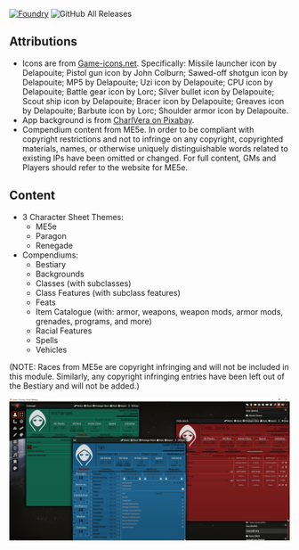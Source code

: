 [![Foundry](https://img.shields.io/badge/Foundry-0.6.5-green)](https://foundryvtt.com/)
![GitHub All Releases](https://img.shields.io/github/downloads/sparkcity/fvtt-me5e/total)

## Attributions
* Icons are from [Game-icons.net](https://game-icons.net/). Specifically: Missile launcher icon by Delapouite; Pistol gun icon by John Colburn; Sawed-off shotgun icon by Delapouite; MP5 by Delapouite; Uzi icon by Delapouite; CPU icon by Delapouite; Battle gear icon by Lorc; Silver bullet icon by Delapouite; Scout ship icon by Delapouite; Bracer icon by Delapouite; Greaves icon by Delapouite; Barbute icon by Lorc; Shoulder armor icon by Delapouite.
* App background is from [CharlVera on Pixabay](https://pixabay.com/illustrations/space-earth-gala-planet-universe-4634011/).
* Compendium content from ME5e. In order to be compliant with copyright restrictions and not to infringe on any copyright, copyrighted materials, names, or otherwise uniquely distinguishable words related to existing IPs have been omitted or changed. For full content, GMs and Players should refer to the website for ME5e.

## Content
* 3 Character Sheet Themes:
    * ME5e
    * Paragon
    * Renegade
* Compendiums:
    * Bestiary
    * Backgrounds
    * Classes (with subclasses)
    * Class Features (with subclass features)
    * Feats
    * Item Catalogue (with: armor, weapons, weapon mods, armor mods, grenades, programs, and more)
    * Racial Features
    * Spells
    * Vehicles

(NOTE: Races from ME5e are copyright infringing and will not be included in this module. Similarly, any copyright infringing entries have been left out of the Bestiary and will not be added.)

![Image](https://github.com/sparkcity/fvttprojects/blob/master/screenshots/me5e.png?raw=true "ME5e Overview")